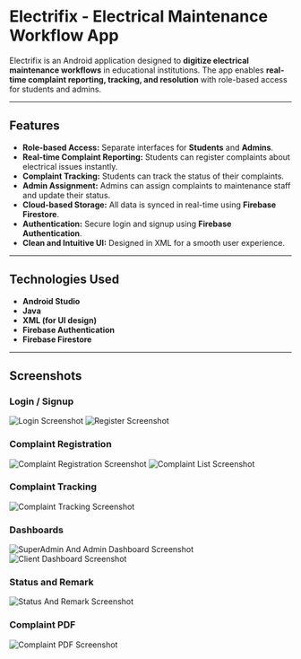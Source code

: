 # Electrifix - Electrical Maintenance Workflow App

Electrifix is an Android application designed to **digitize electrical maintenance workflows** in educational institutions. The app enables **real-time complaint reporting, tracking, and resolution** with role-based access for students and admins.

---

## **Features**
- **Role-based Access:** Separate interfaces for **Students** and **Admins**.
- **Real-time Complaint Reporting:** Students can register complaints about electrical issues instantly.
- **Complaint Tracking:** Students can track the status of their complaints.
- **Admin Assignment:** Admins can assign complaints to maintenance staff and update their status.
- **Cloud-based Storage:** All data is synced in real-time using **Firebase Firestore**.
- **Authentication:** Secure login and signup using **Firebase Authentication**.
- **Clean and Intuitive UI:** Designed in XML for a smooth user experience.

---

## **Technologies Used**
- **Android Studio**  
- **Java**  
- **XML (for UI design)**  
- **Firebase Authentication**  
- **Firebase Firestore**  

---

## **Screenshots**

### **Login / Signup**
![Login Screenshot](screenshots/login.jpg)
![Register Screenshot](screenshots/reg.jpg)

### **Complaint Registration**
![Complaint Registration Screenshot](screenshots/complaintReg.jpg)
![Complaint List Screenshot](screenshots/complaintList.jpg)

### **Complaint Tracking**
![Complaint Tracking Screenshot](screenshots/complaint.jpg)

### **Dashboards**
![SuperAdmin And Admin Dashboard Screenshot](screenshots/superAdmDash.jpg)
![Client Dashboard Screenshot](screenshots/clientDash.jpg)

### **Status and Remark**
![Status And Remark Screenshot](screenshots/statusAndRemark.jpg)


### **Complaint PDF**
![Complaint PDF Screenshot](screenshots/pdf.jpg)


